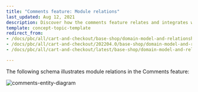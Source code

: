 ```yaml
---
title: "Comments feature: Module relations"
last_updated: Aug 12, 2021
description: Discover how the comments feature relates and integrates with Spryker Cloud Commerce OS modules
template: concept-topic-template
redirect_from:
- /docs/pbc/all/cart-and-checkout/base-shop/domain-model-and-relationships/comments-feature-module-relations.html
- /docs/pbc/all/cart-and-checkout/202204.0/base-shop/domain-model-and-relationships/comments-feature-module-relations.html
- /docs/pbc/all/cart-and-checkout/latest/base-shop/domain-model-and-relationships/comments-feature-module-relations.html

---
```


The following schema illustrates module relations in the Comments feature:

<div class="width-100">

![comments-entity-diagram](https://spryker.s3.eu-central-1.amazonaws.com/docs/Features/Mailing+&+Communication/Comments/techspec-comments-module-diagram.png)

</div>
